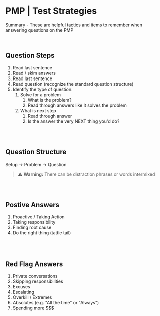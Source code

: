 # PMP | Test Strategies

Summary - These are helpful tactics and items to remember when answering questions on the PMP

<br>

## Question Steps

1. Read last sentence
1. Read / skim answers
1. Read last sentence
1. Read question (recognize the standard question structure)
1. Identify the type of question:
   1. Solve for a problem
      1. What is the problem?
      1. Read through answers like it solves the problem
   1. What is next step
      1. Read through answer
      1. Is the answer the very NEXT thing you'd do?

<br><br>

## Question Structure

Setup -> Problem -> Question

> :warning: **Warning:** There can be distraction phrases or words intermixed

<br><br>

## Postive Answers

1. Proactive / Taking Action
1. Taking responsibility
1. Finding root cause
1. Do the right thing (tattle tail)

<br><br>

## Red Flag Answers

1. Private conversations
1. Skipping responsibilities
1. Excuses
1. Escalating
1. Overkill / Extremes
1. Absolutes (e.g. "All the time" or "Always")
1. Spending more $$$
